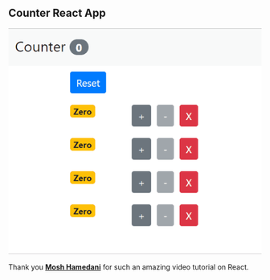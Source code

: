 ## Counter React App


![](public/counter-reactjs.gif)


Thank you **[Mosh Hamedani](https://github.com/mosh-hamedani)** for such an amazing video tutorial on React.

